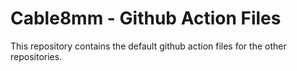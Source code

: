 # Cable8mm - Github Action Files

This repository contains the default github action files for the other repositories.